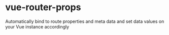 # vue-router-props
Automatically bind to route properties and meta data and set data values on your Vue instance accordingly
